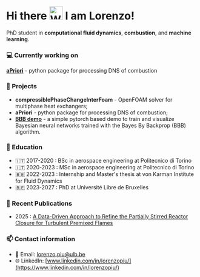 <h1 align="left">
    Hi there
    <img src="https://raw.githubusercontent.com/nixin72/nixin72/master/wave.gif" 
         alt="Waving hand animated gif"
         height="35"
         width="35" />
    I am Lorenzo!
</h1>

PhD student in **computational fluid dynamics**, **combustion**, and **machine learning**.

### 💻 Currently working on

[**aPriori**](https://github.com/LorenzoPiu/aPrioriDNS) - python package for processing DNS of combustion

### 🚀 Projects

- **compressiblePhaseChangeInterFoam** - OpenFOAM solver for multiphase heat exchangers;
- **aPriori** - python package for processing DNS of combustion;
- [**BBB demo**](https://github.com/LorenzoPiu/Bayes_by_backprop_demo) - a simple pytorch based demo to train and visualize Bayesian neural networks trained with the Bayes By Backprop (BBB) algorithm.

### 📔 Education

- 🇮🇹 2017-2020 : BSc in aerospace engineering at Politecnico di Torino
- 🇮🇹 2020-2023 : MSc in aerospace engineering at Politecnico di Torino
- 🇧🇪 2022-2023 : Internship and Master's thesis at von Karman Institute for Fluid Dynamics
- 🇧🇪 2023-2027 : PhD at Université Libre de Bruxelles

### 📝 Recent Publications

- 2025 : [A Data-Driven Approach to Refine the Partially Stirred Reactor Closure for Turbulent Premixed Flames](https://link.springer.com/article/10.1007/s10494-024-00626-3)

### 📫 Contact information 

- 📧 Email: lorenzo.piu@ulb.be
- 🌐 LinkedIn: [www.linkedin.com/in/lorenzopiu/](https://www.linkedin.com/in/lorenzopiu/)

<!--
**LorenzoPiu/LorenzoPiu** is a ✨ _special_ ✨ repository because its `README.md` (this file) appears on your GitHub profile.

Here are some ideas to get you started:

- 🔭 I’m currently working on ...
- 🌱 I’m currently learning ...
- 👯 I’m looking to collaborate on ...
- 🤔 I’m looking for help with ...
- 💬 Ask me about ...
- 📫 How to reach me: ...
- 😄 Pronouns: ...
- ⚡ Fun fact: ...
-->
